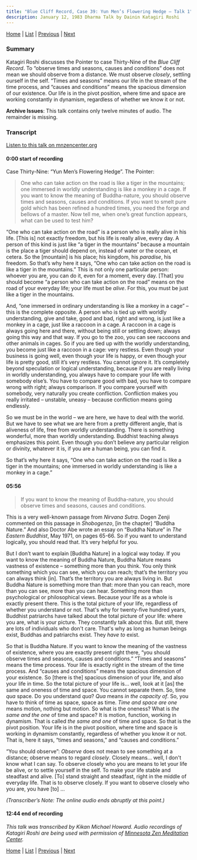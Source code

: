 ```yaml
---
title: "Blue Cliff Record, Case 39: Yun Men’s Flowering Hedge – Talk 1"
description: January 12, 1983 Dharma Talk by Dainin Katagiri Roshi
---
```


[Home](index) \| [List](list#1983) \| 
[Previous](1983-01-05-Blue-Cliff-Record-Case-38-Talk-2) \| 
[Next](1983-01-19-Blue-Cliff-Record-Case-39-Talk-2)

### Summary

Katagiri Roshi discusses the Pointer to case Thirty-Nine of the *Blue Cliff Record*. To “observe times and seasons, causes and conditions” does not mean we should observe from a distance. We must observe *closely*, settling ourself in the self. “Times and seasons” means our life in the stream of the time process, and “causes and conditions” means the spacious dimension of our existence. Our life is in the pivot position, where time and space are working constantly in dynamism, regardless of whether we know it or not.

**Archive Issues**: This talk contains only twelve minutes of audio. The remainder is missing.

### Transcript

<a href="https://www.mnzencenter.org/the-dainin-katagiri-audio-archive/blue-cliff-record-case-39-lecture-1" target="_blank">Listen to this talk on mnzencenter.org</a> 

#### 0:00 start of recording

Case Thirty-Nine: “Yun Men’s Flowering Hedge”. The Pointer:

> One who can take action on the road is like a tiger in the mountains; one immersed in worldly understanding is like a monkey in a cage. If you want to know the meaning of Buddha-nature, you should observe times and seasons, causes and conditions. If you want to smelt pure gold which has been refined a hundred times, you need the forge and bellows of a master. Now tell me, when one’s great function appears, what can be used to test him?

“One who can take action on the road” is a person who is really alive in his life. [This is] not exactly freedom, but his life is really alive, every day. A person of this kind is just like “a tiger in the mountains” because a mountain is the place a tiger should depend on, instead of water or the ocean, et cetera. So the [mountain] is his place; his kingdom, his *paradise*, his freedom. So that’s why here it says, “One who can take action on the road is like a tiger in the mountains.” This is not only one particular person: whoever you are, you can do it, even for a moment, every day. [That] you should become “a person who can take action on the road” means on the road of your everyday life; your life must be *alive*. For this, you must be just like a tiger in the mountains.

And, “one immersed in ordinary understanding is like a monkey in a cage” – this is the complete opposite. A person who is tied up with worldly understanding, give and take, good and bad, right and wrong, is just like a monkey in a cage, just like a raccoon in a cage. A raccoon in a cage is always going here and there, without being still or settling down; always going this way and that way. If you go to the zoo, you can see raccoons and other animals in cages. So if you are tied up with the worldly understanding, you become just like a raccoon in a cage: very restless. Even though your business is going well, even though your life is happy, or even though your life is pretty good, still it’s very restless. You cannot ignore it. It’s completely beyond speculation or logical understanding, because if you are really living in worldly understanding, you always have to compare your life with somebody else’s. You have to compare good with bad, you have to compare wrong with right; always comparison. If you compare yourself with somebody, very naturally you create confliction. Confliction makes you really irritated – unstable, uneasy – because confliction means going endlessly. 

So we must be in the world – we are here, we have to deal with the world. But we have to see what we are here from a pretty different angle, that is aliveness of life, free from worldly understanding. There is something wonderful, more than worldly understanding. Buddhist teaching always emphasizes this point. Even though you don’t believe any particular religion or divinity, whatever it is, if you are a human being, you can find it. 

So that’s why here it says, “One who can take action on the road is like a tiger in the mountains; one immersed in worldly understanding is like a monkey in a cage.” 

#### 05:56

> If you want to know the meaning of Buddha-nature, you should observe times and seasons, causes and conditions. 

This is a very well-known passage from *Nirvana Sutra*. Dogen Zenji commented on this passage in *Shobogenzo*, [in the chapter] “Buddha Nature.” And also Doctor Abe wrote an essay on “Buddha Nature” in *The Eastern Buddhist*, May 1971, on pages 65-66. So if you want to understand logically, you should read that. It’s very helpful for you. 

But I don’t want to explain [Buddha Nature] in a logical way today. If you want to know the meaning of Buddha Nature, Buddha Nature means vastness of existence – something more than you think. You only think something which you can see, which you can reach; that’s the territory you can always think [in]. That’s the territory you are always living in. But Buddha Nature is something more than that: more than you can reach, more than you can see, more than you can hear. Something more than psychological or philosophical views. Because your life as a whole is exactly present there. This is the total picture of your life, regardless of whether you understand or not. That's why for twenty-five hundred years, Buddhist patriarchs have talked about the total picture of your life: where you are, what is your picture. They constantly talk about this. But still, there are lots of individuals who don't care. That's why as long as human beings exist, Buddhas and patriarchs exist. They *have to* exist. 

So that is Buddha Nature. If you want to know the meaning of the vastness of existence, where you are exactly present right there, “you should observe times and seasons, causes and conditions.” “Times and seasons” means the time process. Your life is exactly right in the stream of the time process. And “causes and conditions” means the spacious dimension of your existence. So [there is the] spacious dimension of your life, and also your life in time. So the total picture of your life is... well, look at it [as] the same and oneness of time and space. You cannot separate them. So, time *qua* space. Do you understand *qua*? *Qua* means *in the capacity of*. So, you have to think of time as space, space as time. *Time and space are one* means motion, nothing but motion. So what is the oneness? What is *the same and the one* of time and space? It is motion, function, working in dynamism. That is called *the same and one* of time and space. So that is the pivot position. Your life is in the pivot position, where time and space is working in dynamism constantly, regardless of whether you know it or not. That is, here it says, “times and seasons,” and “causes and conditions.” 

“You should observe”: *Observe* does not mean to see something at a distance; observe means to regard *closely*. Closely means... well, I don't know what I can say. To observe closely who you are means to let your life be alive, or to settle yourself in the self. To make your life stable and steadfast and alive. [To] stand straight and steadfast, right in the middle of everyday life. That is to observe closely. If you want to observe closely who you are, you have [to] ...

*(Transcriber’s Note: The online audio ends abruptly at this point.)*

#### 12:44 end of recording

*This talk was transcribed by Kikan Michael Howard. Audio recordings of Katagiri Roshi are being used with permission of [Minnesota Zen Meditation Center](https://www.mnzencenter.org/katagiri-project.html).*

[Home](index) \| [List](list#1983) \| 
[Previous](1983-01-05-Blue-Cliff-Record-Case-38-Talk-2) \| 
[Next](1983-01-19-Blue-Cliff-Record-Case-39-Talk-2)